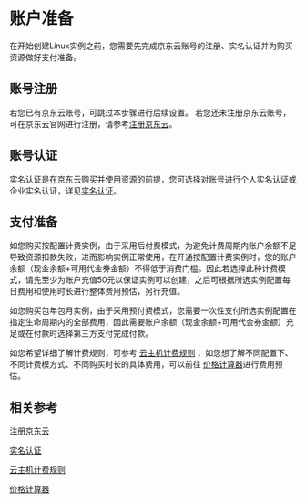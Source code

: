 # 账户准备
在开始创建Linux实例之前，您需要先完成京东云账号的注册、实名认证并为购买资源做好支付准备。
## 账号注册
若您已有京东云账号，可跳过本步骤进行后续设置。
若您还未注册京东云账号，可在京东云官网进行注册，请参考[注册京东云](https://user.jdcloud.com/register)。
## 账号认证
实名认证是在京东云购买并使用资源的前提，您可选择对账号进行个人实名认证或企业实名认证，详见[实名认证](https://docs.jdcloud.com/cn/real-name-verification/introduction)。
## 支付准备
如您购买按配置计费实例，由于采用后付费模式，为避免计费周期内账户余额不足导致资源扣款失败，进而影响实例正常使用，在开通按配置计费实例时，您的账户余额（现金余额+可用代金券金额）不得低于消费门槛。因此若选择此种计费模式，请先至少为账户充值50元以保证实例可以创建，之后可根据所选实例配置每日费用和使用时长进行整体费用预估，另行充值。

如您购买包年包月实例，由于采用预付费模式，您需要一次性支付所选实例配置在指定生命周期内的全部费用，因此需要账户余额（现金余额+可用代金券金额）充足或在付款时选择第三方支付完成付款。

如您希望详细了解计费规则，可参考 [云主机计费规则](../Pricing/Billing-Rules.md)；
如您想了解不同配置下、不同计费模方式、不同购买时长的具体费用，可以前往 [价格计算器](https://www.jdcloud.com/calculator/calHost)进行费用预估。

## 相关参考
[注册京东云](https://accounts.jdcloud.com/p/regPage?source=jdcloud%26ReturnUrl=%2f%2fuc.jdcloud.com%2fpassport%2fcomplete%3freturnUrl%3d//www.jdcloud.com/)

[实名认证](https://docs.jdcloud.com/cn/real-name-verification/introduction)

[云主机计费规则](../Pricing/Billing-Rules.md)

[价格计算器](https://www.jdcloud.com/calculator/calHost)


